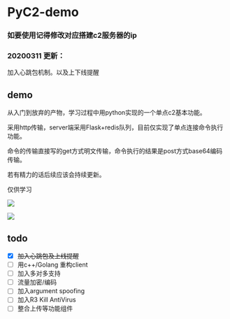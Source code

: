 # PyC2-demo

### 如要使用记得修改对应搭建c2服务器的ip

### 20200311 更新：

加入心跳包机制。以及上下线提醒

## demo

从入门到放弃的产物，学习过程中用python实现的一个单点c2基本功能。

采用http传输，server端采用Flask+redis队列，目前仅实现了单点连接命令执行功能。

命令的传输直接写的get方式明文传输，命令执行的结果是post方式base64编码传输。

若有精力的话后续应该会持续更新。

仅供学习

![](https://raw.githubusercontent.com/timwhitez/PyC2-demo/master/demo1.PNG)

![](https://raw.githubusercontent.com/timwhitez/PyC2-demo/master/frame.PNG)

## todo

- [x] ~~加入心跳包及上线提醒~~
- [ ] 用c++/Golang 重构client
- [ ] 加入多对多支持
- [ ] 流量加密/编码
- [ ] 加入argument spoofing
- [ ] 加入R3 Kill AntiVirus
- [ ] 整合上传等功能组件
